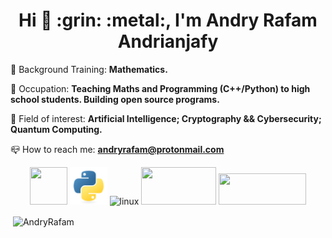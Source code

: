 <h1 align="center"> Hi 👋 :grin: :metal:, I'm Andry Rafam Andrianjafy </h1>

:blue_book: Background Training: **Mathematics.**

:scroll: Occupation: **Teaching Maths and Programming (C++/Python) to high school students. Building open source programs.**

:strawberry: Field of interest: **Artificial Intelligence; Cryptography && Cybersecurity; Quantum Computing.**

:mailbox_closed: How to reach me: **andryrafam@protonmail.com**

<p align="center"> <img src="https://github.com/simple-icons/simple-icons/blob/master/icons/cplusplus.svg" width="60" height="60"/> <img src="https://github.com/devicons/devicon/blob/master/icons/python/python-original.svg" width="60" height="60"/> <img src="https://github.com/simple-icons/simple-icons/blob/develop/icons/linux.svg" alt="linux" width="60" height="60"/> <img src="https://github.com/valohai/ml-logos/blob/master/keras-text.svg" width="120" height="60"/> <img src="https://upload.wikimedia.org/wikipedia/commons/2/22/Crypto%2B%2B-logo.png" width="140" height="50"/>
 
<p>&nbsp;<img align="center" src="https://github-readme-stats.vercel.app/api?username=AndryRafam&show_icons=true" alt="AndryRafam" /></p>
